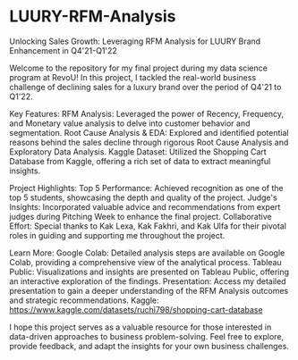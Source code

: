 # LUURY-RFM-Analysis
Unlocking Sales Growth: Leveraging RFM Analysis for LUURY Brand Enhancement in Q4'21-Q1'22

Welcome to the repository for my final project during my data science program at RevoU! In this project, 
I tackled the real-world business challenge of declining sales for a luxury brand over the period of Q4'21 to Q1'22.

Key Features:
RFM Analysis: Leveraged the power of Recency, Frequency, and Monetary value analysis to delve into customer behavior and segmentation.
Root Cause Analysis & EDA: Explored and identified potential reasons behind the sales decline through rigorous Root Cause Analysis and Exploratory Data Analysis.
Kaggle Dataset: Utilized the Shopping Cart Database from Kaggle, offering a rich set of data to extract meaningful insights.

Project Highlights:
Top 5 Performance: Achieved recognition as one of the top 5 students, showcasing the depth and quality of the project.
Judge's Insights: Incorporated valuable advice and recommendations from expert judges during Pitching Week to enhance the final project.
Collaborative Effort: Special thanks to Kak Lexa, Kak Fakhri, and Kak Ulfa for their pivotal roles in guiding and supporting me throughout the project.

Learn More:
Google Colab: Detailed analysis steps are available on Google Colab, providing a comprehensive view of the analytical process.
Tableau Public: Visualizations and insights are presented on Tableau Public, offering an interactive exploration of the findings.
Presentation: Access my detailed presentation to gain a deeper understanding of the RFM Analysis outcomes and strategic recommendations.
Kaggle: https://www.kaggle.com/datasets/ruchi798/shopping-cart-database

I hope this project serves as a valuable resource for those interested in data-driven approaches to business problem-solving. 
Feel free to explore, provide feedback, and adapt the insights for your own business challenges.

